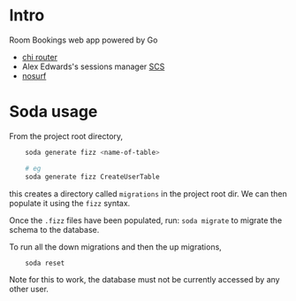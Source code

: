 # Intro

Room Bookings web app powered by Go

- [chi router](https://github.com/go-chi/chi/v5)
- Alex Edwards's sessions manager [SCS](https://github.com/alexedwards/scs/v2)
- [nosurf](https://github.com/justinas/nosurf)

# Soda usage

From the project root directory,
```bash
    soda generate fizz <name-of-table>

    # eg
    soda generate fizz CreateUserTable
```

this creates a directory called `migrations` in the project root dir. We can then populate it using the `fizz` syntax.

Once the `.fizz` files have been populated, run:
`soda migrate` to migrate the schema to the database.

To run all the down migrations and then the up migrations,

```bash
    soda reset
```

Note for this to work, the database must not be currently accessed by any other user.


